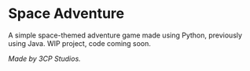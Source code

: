 # Space Adventure
A simple space-themed adventure game made using Python, previously using Java. WIP project, code coming soon.

*Made by 3CP Studios.*
